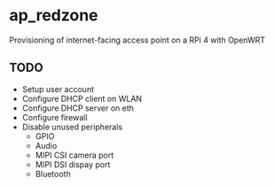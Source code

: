 # ap_redzone

Provisioning of internet-facing access point on a RPi 4 with OpenWRT

## TODO

* Setup user account
* Configure DHCP client on WLAN
* Configure DHCP server on eth
* Configure firewall
* Disable unused peripherals
  * GPIO
  * Audio
  * MIPI CSI camera port
  * MIPI DSI dispay port
  * Bluetooth

